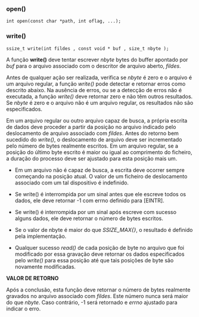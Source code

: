 ### open()

```
int open(const char *path, int oflag, ...);
```

### write()

```
ssize_t write(int fildes , const void * buf , size_t nbyte );
```

A função **write()** deve tentar escrever *nbyte* bytes do buffer apontado por *buf* para o arquivo associado com o descritor de arquivo aberto, *fildes*.

Antes de qualquer ação ser realizada, verifica se *nbyte* é zero e o arquivo é um arquivo regular, a função *write()* pode detectar e retornar erros como descrito abaixo. Na ausência de erros, ou se a detecção de erros não é executada, a função *write()* deve retornar zero e não têm outros resultados. Se *nbyte* é zero e o arquivo não é um arquivo regular, os resultados não são especificados.

Em um arquivo regular ou outro arquivo capaz de busca, a própria escrita de dados deve proceder a partir da posição no arquivo indicado pelo deslocamento de arquivo associado com *fildes*. Antes do retorno bem sucedido do *write()*, o deslocamento de arquivo deve ser incrementado pelo número de bytes realmente escritos. Em um arquivo regular, se a posição do último byte escrito é maior ou igual ao comprimento do ficheiro, a duração do processo deve ser ajustado para esta posição mais um.

* Em um arquivo não é capaz de busca, a escrita deve ocorrer sempre começando na posição atual. O valor de um ficheiro de deslocamento associado com um tal dispositivo é indefinido.

* Se write() é interrompida por um sinal antes que ele escreve todos os dados, ele deve retornar -1 com errno definido para [EINTR].
* Se write() é interrompida por um sinal após escreve com sucesso alguns dados, ele deve retornar o número de bytes escritos.
* Se o valor de nbyte é maior do que *SSIZE_MAX{}*, o resultado é definido pela implementação.

* Qualquer sucesso *read()* de cada posição de byte no arquivo que foi modificado por essa gravação deve retornar os dados especificados pelo *write()* para essa posição até que tais posições de byte são novamente modificadas.

**VALOR DE RETORNO**

Após a conclusão, esta função deve retornar o número de bytes realmente gravados no arquivo associado com *fildes*. Este número nunca será maior do que *nbyte*. Caso contrário, -1 será retornado e *errno* ajustado para indicar o erro.